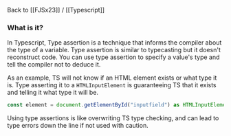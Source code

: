 Back to [[FJSx23]] / [[Typescript]]
### What is it?
In Typescript, Type assertion is a technique that informs the compiler about the type of a variable. Type assertion is similar to typecasting but it doesn't reconstruct code. You can use type assertion to specify a value's type and tell the compiler not to deduce it.

As an example, TS will not know if an HTML element exists or what type it is. Type asserting it to a `HTMLInputElement` is guaranteeing TS that it exists and telling it what type it will be.
```typescript
const element = document.getElementById("inputfield") as HTMLInputElement;
```
Using type assertions is like overwriting TS type checking, and can lead to type errors down the line if not used with caution.